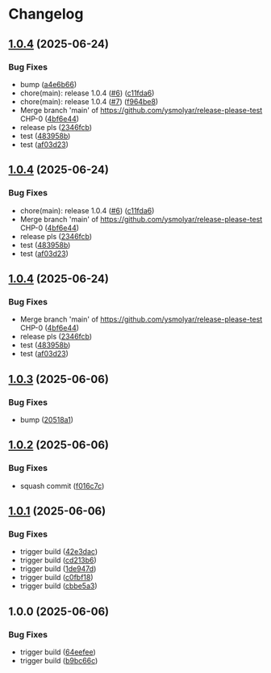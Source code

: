 # Changelog

## [1.0.4](https://github.com/ysmolyar/release-please-test/compare/v1.0.3...v1.0.4) (2025-06-24)


### Bug Fixes

* bump ([a4e6b66](https://github.com/ysmolyar/release-please-test/commit/a4e6b668c228c09f8dbff9f4f4d581d2579c7f1c))
* chore(main): release 1.0.4 ([#6](https://github.com/ysmolyar/release-please-test/issues/6)) ([c11fda6](https://github.com/ysmolyar/release-please-test/commit/c11fda607aee1c458e719a36fce69b44de38eeed))
* chore(main): release 1.0.4 ([#7](https://github.com/ysmolyar/release-please-test/issues/7)) ([f964be8](https://github.com/ysmolyar/release-please-test/commit/f964be89bccb4bf1cffce13a088495fdd7ab33e2))
* Merge branch 'main' of https://github.com/ysmolyar/release-please-test CHP-0 ([4bf6e44](https://github.com/ysmolyar/release-please-test/commit/4bf6e44e11bd2a11682cb0c9d9b97770d7c65585))
* release pls ([2346fcb](https://github.com/ysmolyar/release-please-test/commit/2346fcbfa182a0e83bd19cd07ed4ede21dc12a05))
* test ([483958b](https://github.com/ysmolyar/release-please-test/commit/483958b13d5e3176c0624b3740b715e92fe23d15))
* test ([af03d23](https://github.com/ysmolyar/release-please-test/commit/af03d23d52879d1e2e7ee9d173cd3388f77b8e49))

## [1.0.4](https://github.com/ysmolyar/release-please-test/compare/v1.0.3...v1.0.4) (2025-06-24)


### Bug Fixes

* chore(main): release 1.0.4 ([#6](https://github.com/ysmolyar/release-please-test/issues/6)) ([c11fda6](https://github.com/ysmolyar/release-please-test/commit/c11fda607aee1c458e719a36fce69b44de38eeed))
* Merge branch 'main' of https://github.com/ysmolyar/release-please-test CHP-0 ([4bf6e44](https://github.com/ysmolyar/release-please-test/commit/4bf6e44e11bd2a11682cb0c9d9b97770d7c65585))
* release pls ([2346fcb](https://github.com/ysmolyar/release-please-test/commit/2346fcbfa182a0e83bd19cd07ed4ede21dc12a05))
* test ([483958b](https://github.com/ysmolyar/release-please-test/commit/483958b13d5e3176c0624b3740b715e92fe23d15))
* test ([af03d23](https://github.com/ysmolyar/release-please-test/commit/af03d23d52879d1e2e7ee9d173cd3388f77b8e49))

## [1.0.4](https://github.com/ysmolyar/release-please-test/compare/v1.0.3...v1.0.4) (2025-06-24)


### Bug Fixes

* Merge branch 'main' of https://github.com/ysmolyar/release-please-test CHP-0 ([4bf6e44](https://github.com/ysmolyar/release-please-test/commit/4bf6e44e11bd2a11682cb0c9d9b97770d7c65585))
* release pls ([2346fcb](https://github.com/ysmolyar/release-please-test/commit/2346fcbfa182a0e83bd19cd07ed4ede21dc12a05))
* test ([483958b](https://github.com/ysmolyar/release-please-test/commit/483958b13d5e3176c0624b3740b715e92fe23d15))
* test ([af03d23](https://github.com/ysmolyar/release-please-test/commit/af03d23d52879d1e2e7ee9d173cd3388f77b8e49))

## [1.0.3](https://github.com/ysmolyar/release-please-test/compare/v1.0.2...v1.0.3) (2025-06-06)


### Bug Fixes

* bump ([20518a1](https://github.com/ysmolyar/release-please-test/commit/20518a1f3d265cf5325aa43f238e2f9ba3294cca))

## [1.0.2](https://github.com/ysmolyar/release-please-test/compare/v1.0.1...v1.0.2) (2025-06-06)


### Bug Fixes

* squash commit ([f016c7c](https://github.com/ysmolyar/release-please-test/commit/f016c7c7aa2899f086051f9e00ccf8ab042fe0cb))

## [1.0.1](https://github.com/ysmolyar/release-please-test/compare/v1.0.0...v1.0.1) (2025-06-06)


### Bug Fixes

* trigger build ([42e3dac](https://github.com/ysmolyar/release-please-test/commit/42e3dac64bd3df46067941e2bb727f193ab15ff3))
* trigger build ([cd213b6](https://github.com/ysmolyar/release-please-test/commit/cd213b6521c3dff133070ab42c8de4958e3328fb))
* trigger build ([1de947d](https://github.com/ysmolyar/release-please-test/commit/1de947db20b07e45cef5a9d913ccf5867f2c09d8))
* trigger build ([c0fbf18](https://github.com/ysmolyar/release-please-test/commit/c0fbf18062668b92a36e0385a92da7668ef97c71))
* trigger build ([cbbe5a3](https://github.com/ysmolyar/release-please-test/commit/cbbe5a3f2984b32d9fde6fd1b87ec93940785fdd))

## 1.0.0 (2025-06-06)


### Bug Fixes

* trigger build ([64eefee](https://github.com/ysmolyar/release-please-test/commit/64eefeeabfa21aa00d074484bb12f6b9cd679256))
* trigger build ([b9bc66c](https://github.com/ysmolyar/release-please-test/commit/b9bc66c14ff2de542a779f186b8bd271637169d4))
